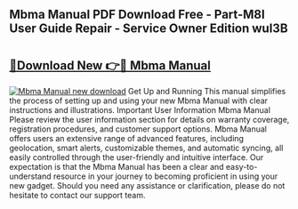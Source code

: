 ## Mbma Manual PDF Download Free - Part-M8I User Guide Repair - Service Owner Edition wuI3B

# <h2><a href="http://bc7776.oget.top/?id=Mbma+Manual">🔗Download New 👉🔴 Mbma Manual</a></h2>

[![Mbma Manual new download](https://i.imgur.com/5g1atiW.png)](http://bc7776.oget.top/?id=Mbma+Manual)
Get Up and Running This manual simplifies the process of setting up and using your new Mbma Manual with clear instructions and illustrations. Important User Information Mbma Manual Please review the user information section for details on warranty coverage, registration procedures, and customer support options. Mbma Manual offers users an extensive range of advanced features, including geolocation, smart alerts, customizable themes, and automatic syncing, all easily controlled through the user-friendly and intuitive interface. Our expectation is that the Mbma Manual has been a clear and easy-to-understand resource in your journey to becoming proficient in using your new gadget. Should you need any assistance or clarification, please do not hesitate to contact our support team.
